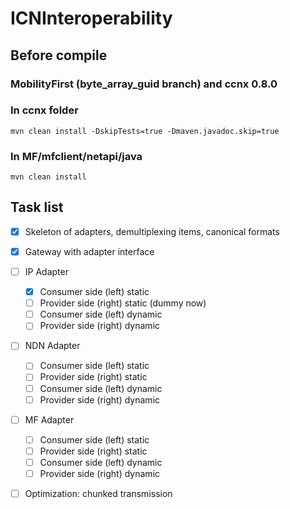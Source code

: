 # ICNInteroperability
## Before compile
### MobilityFirst (byte_array_guid branch) and ccnx 0.8.0
### In ccnx folder
```
mvn clean install -DskipTests=true -Dmaven.javadoc.skip=true
```
### In MF/mfclient/netapi/java 
```
mvn clean install
```

## Task list
- [x] Skeleton of adapters, demultiplexing items, canonical formats
- [x] Gateway with adapter interface
- [ ] IP Adapter
  - [x] Consumer side (left) static
  - [ ] Provider side (right) static  \(dummy now\)
  - [ ] Consumer side (left) dynamic
  - [ ] Provider side (right) dynamic
- [ ] NDN Adapter
  - [ ] Consumer side (left) static
  - [ ] Provider side (right) static
  - [ ] Consumer side (left) dynamic
  - [ ] Provider side (right) dynamic
- [ ] MF Adapter
  - [ ] Consumer side (left) static
  - [ ] Provider side (right) static
  - [ ] Consumer side (left) dynamic
  - [ ] Provider side (right) dynamic
- [ ] Optimization: chunked transmission  

